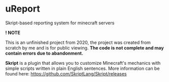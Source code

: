 # uReport
Skript-based reporting system for minecraft servers

**! NOTE**

This is an unfinished project from 2020,
the project was created from scratch by me and is for public viewing.
**The code is not complete and may contain errors due to abandonment.**

**Skript** is a plugin that allows you to customize Minecraft's mechanics with simple scripts written in plain English sentences.
More information can be found here: https://github.com/SkriptLang/Skript/releases
